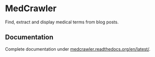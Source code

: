 MedCrawler
============

Find, extract and display medical terms from blog posts.


Documentation
-------------

Complete documentation under [medcrawler.readthedocs.org/en/latest/](http://medcrawler.readthedocs.org/en/latest).



